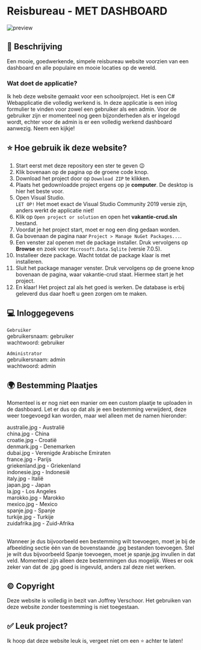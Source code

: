# Reisbureau - MET DASHBOARD

![preview](https://i.imgur.com/yJFJcw8.png)

## 📃 Beschrijving

Een mooie, goedwerkende, simpele reisbureau website voorzien van een dashboard en alle populaire en mooie locaties op de wereld. 

<h3>Wat doet de applicatie?</h3>

Ik heb deze website gemaakt voor een schoolproject. Het is een C# Webapplicatie die volledig werkend is. In deze applicatie is een inlog formulier te vinden voor zowel een gebruiker als een admin. 
Voor de gebruiker zijn er momenteel nog geen bijzonderheden als er ingelogd wordt, echter voor de admin is er een volledig werkend dashboard aanwezig. Neem een kijkje!

## ⭐ Hoe gebruik ik deze website?

1. Start eerst met deze repository een ster te geven 😉
2. Klik bovenaan op de pagina op de groene code knop. 
3. Download het project door op ```Download ZIP``` te klikken.
4. Plaats het gedownloadde project ergens op je **computer**. De desktop is hier het beste voor. 
5. Open Visual Studio.<br>
   ``LET OP!`` Het moet exact de Visual Studio Community 2019 versie zijn, anders werkt de applicatie niet!
6. Klik op ``Open project or solution`` en open het **vakantie-crud.sln** bestand.
7. Voordat je het project start, moet er nog een ding gedaan worden. 
8. Ga bovenaan de pagina naar ``Project > Manage NuGet Packages...``.
9. Een venster zal openen met de package installer. Druk vervolgens op **Browse** en zoek voor ``Microsoft.Data.Sqlite`` (versie 7.0.5).
10. Installeer deze package. Wacht totdat de package klaar is met installeren. 
11. Sluit het package manager venster. Druk vervolgens op de groene knop bovenaan de pagina, waar vakantie-crud staat. Hiermee start je het project. 
12. En klaar! Het project zal als het goed is werken. De database is erbij geleverd dus daar hoeft u geen zorgen om te maken.

## 💻 Inloggegevens

``Gebruiker``<br>
gebruikersnaam: gebruiker<br>
wachtwoord: gebruiker<br>

``Administrator``<br>
gebruikersnaam: admin<br>
wachtwoord: admin

## 🌍 Bestemming Plaatjes

Momenteel is er nog niet een manier om een custom plaatje te uploaden in de dashboard. Let er dus op dat als je een bestemming verwijderd, deze weer toegevoegd kan worden, maar wel alleen met
de namen hieronder:

australie.jpg - Australië<br>
china.jpg - China<br>
croatie.jpg - Croatië<br>
denmark.jpg - Denemarken<br>
dubai.jpg - Verenigde Arabische Emiraten<br>
france.jpg - Parijs<br>
griekenland.jpg - Griekenland<br>
indonesie.jpg - Indonesië<br>
italy.jpg - Italië<br>
japan.jpg - Japan<br>
la.jpg - Los Angeles<br>
marokko.jpg - Marokko<br>
mexico.jpg - Mexico<br>
spanje.jpg - Spanje<br>
turkije.jpg - Turkije<br>
zuidafrika.jpg - Zuid-Afrika<br><br>

Wanneer je dus bijvoorbeeld een bestemming wilt toevoegen, moet je bij de afbeelding sectie één van de bovenstaande .jpg bestanden toevoegen. Stel je wilt dus bijvoorbeeld Spanje toevoegen, moet je
spanje.jpg invullen in dat veld. Momenteel zijn alleen deze bestemmingen dus mogelijk. Wees er ook zeker van dat de .jpg goed is ingevuld, anders zal deze niet werken.

## ©️ Copyright

Deze website is volledig in bezit van Joffrey Verschoor. Het gebruiken van deze website zonder toestemming is niet toegestaan. 

## ✅ Leuk project?

Ik hoop dat deze website leuk is, vergeet niet om een ⭐ achter te laten!
